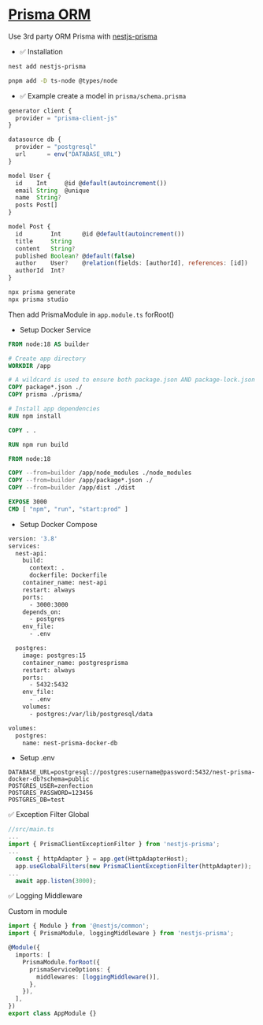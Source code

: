 # [Prisma ORM](https://docs.nestjs.com/recipes/prisma#set-up-prisma)

Use 3rd party ORM Prisma with [nestjs-prisma](https://nestjs-prisma.dev/)

- ✅ Installation

```bash
nest add nestjs-prisma
```

```bash
pnpm add -D ts-node @types/node
```


- ✅ Example create a model in `prisma/schema.prisma`

```js
generator client {
  provider = "prisma-client-js"
}

datasource db {
  provider = "postgresql"
  url      = env("DATABASE_URL")
}

model User {
  id    Int     @id @default(autoincrement())
  email String  @unique
  name  String?
  posts Post[]
}

model Post {
  id        Int      @id @default(autoincrement())
  title     String
  content   String?
  published Boolean? @default(false)
  author    User?    @relation(fields: [authorId], references: [id])
  authorId  Int?
}
```

```bash
npx prisma generate
npx prisma studio
```

Then add PrismaModule in `app.module.ts` forRoot()

- Setup Docker Service

```dockerfile
FROM node:18 AS builder

# Create app directory
WORKDIR /app

# A wildcard is used to ensure both package.json AND package-lock.json are copied
COPY package*.json ./
COPY prisma ./prisma/

# Install app dependencies
RUN npm install

COPY . .

RUN npm run build

FROM node:18

COPY --from=builder /app/node_modules ./node_modules
COPY --from=builder /app/package*.json ./
COPY --from=builder /app/dist ./dist

EXPOSE 3000
CMD [ "npm", "run", "start:prod" ]
```

- Setup Docker Compose

```dockerfile
version: '3.8'
services:
  nest-api:
    build:
      context: .
      dockerfile: Dockerfile
    container_name: nest-api
    restart: always
    ports:
      - 3000:3000
    depends_on:
      - postgres
    env_file:
      - .env

  postgres:
    image: postgres:15
    container_name: postgresprisma
    restart: always
    ports:
      - 5432:5432
    env_file:
      - .env
    volumes:
      - postgres:/var/lib/postgresql/data

volumes:
  postgres:
    name: nest-prisma-docker-db
```

- Setup .env

```env
DATABASE_URL=postgresql://postgres:username@password:5432/nest-prisma-docker-db?schema=public
POSTGRES_USER=zenfection
POSTGRES_PASSWORD=123456
POSTGRES_DB=test
```

✅ Exception Filter Global

```ts
//src/main.ts
...
import { PrismaClientExceptionFilter } from 'nestjs-prisma';
...
  const { httpAdapter } = app.get(HttpAdapterHost);
  app.useGlobalFilters(new PrismaClientExceptionFilter(httpAdapter));
...
  await app.listen(3000);
```

✅ Logging Middleware

Custom in module

```ts
import { Module } from '@nestjs/common';
import { PrismaModule, loggingMiddleware } from 'nestjs-prisma';

@Module({
  imports: [
    PrismaModule.forRoot({
      prismaServiceOptions: {
        middlewares: [loggingMiddleware()],
      },
    }),
  ],
})
export class AppModule {}
```